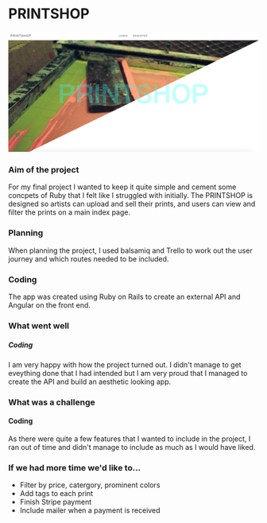 # PRINTSHOP

![Alt text](./screenshot.png)

### Aim of the project

For my final project I wanted to keep it quite simple and cement some concpets of Ruby that I felt like I struggled with initially. The PRINTSHOP is designed so artists can upload and sell their prints, and users can view and filter the prints on a main index page.

### Planning

When planning the project, I used balsamiq and Trello to work out the user journey and which routes needed to be included.

### Coding

The app was created using Ruby on Rails to create an external API and Angular on the front end.

### What went well

##### Coding

I am very happy with how the project turned out. I didn't manage to get eveything done that I had intended but I am very proud that I managed to create the API and build an aesthetic looking app.

### What was a challenge

#### Coding

As there were quite a few features that I wanted to include in the project, I ran out of time and didn't manage to include as much as I would have liked. 

### If we had more time we'd like to...

* Filter by price, catergory, prominent colors
* Add tags to each print
* Finish Stripe payment
* Include mailer when a payment is received
